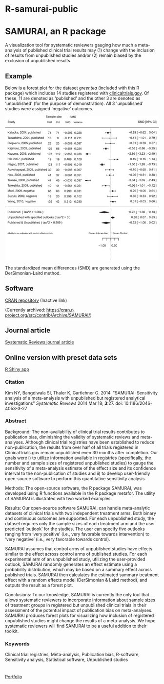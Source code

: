 # R-samurai-public

# SAMURAI, an R package

A visualization tool for systematic reviewers gauging how much a meta-analysis of published clinical trial results may (1) change with the inclusion of results from unpublished studies and/or (2) remain biased by the exclusion of unpublished results.

## Example 

Below is a forest plot for the dataset _greentea_ (included with this R package) which includes 14 studies registered with  [clinicaltrials.gov](clinicaltrials.gov). Of these, 11 are denoted as 'published' and the other 3 are denoted as 'unpublished' (for the purpose of demonstration). All 3 'unpublished' studies were assigned ‘negative’ outcomes. 

![](images/greentea_meta.jpg)

The standardized mean differences (SMD) are generated using the DerSimonian-Laird method.

## Software

[CRAN repository](https://CRAN.R-project.org/package=SAMURAI)  (Inactive link)

(Currently archived: https://cran.r-project.org/src/contrib/Archive/SAMURAI/)

## Journal article

[Systematic Reviews journal article](https://doi.org/10.1186/2046-4053-3-27)

## Online version with preset data sets

[R Shiny app](https://noory.shinyapps.io/samurai_example/)

### Citation

Kim NY, Bangdiwala SI, Thaler K, Gartlehner G. 2014. "SAMURAI: Sensitivity analysis of a meta-analysis with unpublished but registered analytical investigations" _Systematic Reviews_ 2014 Mar 18; **3**:27. doi: 10.1186/2046-4053-3-27

### Abstract

Background: The non-availability of clinical trial results contributes to publication bias, diminishing the validity of systematic reviews and meta-analyses. Although clinical trial registries have been established to reduce non-publication, the results from over half of all trials registered in ClinicalTrials.gov remain unpublished even 30 months after completion. Our goals were i) to utilize information available in registries (specifically, the number and sample sizes of registered unpublished studies) to gauge the sensitivity of a meta-analysis estimate of the effect size and its confidence interval to the non-publication of studies and ii) to develop user-friendly open-source software to perform this quantitative sensitivity analysis.

Methods: The open-source software, the R package SAMURAI, was developed using R functions available in the R package metafor. The utility of SAMURAI is illustrated with two worked examples.

Results: Our open-source software SAMURAI, can handle meta-analytic datasets of clinical trials with two independent treatment arms. Both binary and continuous outcomes are supported. For each unpublished study, the dataset requires only the sample sizes of each treatment arm and the user predicted ‘outlook’ for the studies. The user can specify five outlooks ranging from ‘very positive’ (i.e., very favorable towards intervention) to ‘very negative’ (i.e., very favorable towards control).

SAMURAI assumes that control arms of unpublished studies have effects similar to the effect across control arms of published studies. For each experimental arm of an unpublished study, utilizing the user-provided outlook, SAMURAI randomly generates an effect estimate using a probability distribution, which may be based on a summary effect across published trials. SAMURAI then calculates the estimated summary treatment effect with a random effects model (DerSimonian & Laird method), and outputs the result as a forest plot.

Conclusions: To our knowledge, SAMURAI is currently the only tool that allows systematic reviewers to incorporate information about sample sizes of treatment groups in registered but unpublished clinical trials in their assessment of the potential impact of publication bias on meta-analyses. SAMURAI produces forest plots for visualizing how inclusion of registered unpublished studies might change the results of a meta-analysis. We hope systematic reviewers will find SAMURAI to be a useful addition to their toolkit.

### Keywords

Clinical trial registries, 
Meta-analysis, 
Publication bias, 
R-software, 
Sensitivity analysis, 
Statistical software, 
Unpublished studies



# 

[Portfolio](/)
